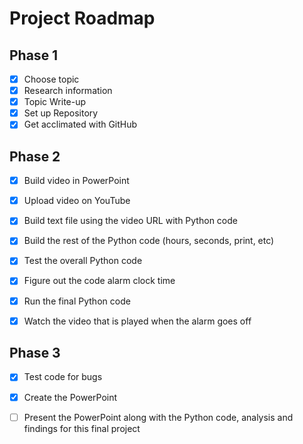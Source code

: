 # Project Roadmap

  ## Phase 1
  - [x] Choose topic
  - [x] Research information
  - [x] Topic Write-up
  - [x] Set up Repository
  - [x] Get acclimated with GitHub

  ## Phase 2
  - [x] Build video in PowerPoint

  - [x] Upload video on YouTube

  - [x] Build text file using the video URL with Python code

  - [x] Build the rest of the Python code (hours, seconds, print, etc)

  - [x] Test the overall Python code

  - [x] Figure out the code alarm clock time

  - [x] Run the final Python code 

  - [x] Watch the video that is played when the alarm goes off

  ## Phase 3
  - [x] Test code for bugs
  
  - [x] Create the PowerPoint 

  - [ ] Present the PowerPoint along with the Python code, analysis and findings for this final project

